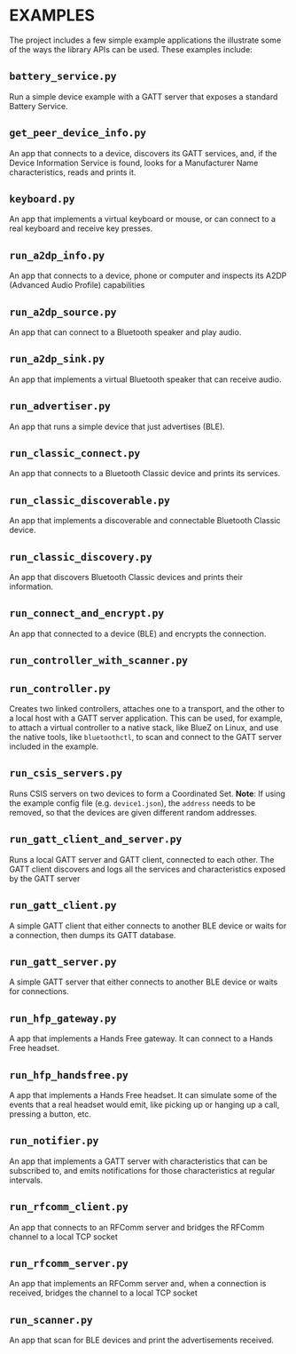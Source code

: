 EXAMPLES
========

The project includes a few simple example applications the illustrate some of the ways the library APIs can be used.
These examples include:

## `battery_service.py`
Run a simple device example with a GATT server that exposes a standard Battery Service.

## `get_peer_device_info.py`
An app that connects to a device, discovers its GATT services, and, if the Device Information Service is found, looks for a Manufacturer Name characteristics, reads and prints it.

## `keyboard.py`
An app that implements a virtual keyboard or mouse, or can connect to a real keyboard and receive key presses.

## `run_a2dp_info.py`
An app that connects to a device, phone or computer and inspects its A2DP (Advanced Audio Profile) capabilities

## `run_a2dp_source.py`
An app that can connect to a Bluetooth speaker and play audio.

## `run_a2dp_sink.py`
An app that implements a virtual Bluetooth speaker that can receive audio.

## `run_advertiser.py`
An app that runs a simple device that just advertises (BLE).

## `run_classic_connect.py`
An app that connects to a Bluetooth Classic device and prints its services.

## `run_classic_discoverable.py`
An app that implements a discoverable and connectable Bluetooth Classic device.

## `run_classic_discovery.py`
An app that discovers Bluetooth Classic devices and prints their information.

## `run_connect_and_encrypt.py`
An app that connected to a device (BLE) and encrypts the connection.

## `run_controller_with_scanner.py`

## `run_controller.py`
Creates two linked controllers, attaches one to a transport, and the other to a local host with a GATT server application. This can be used, for example, to attach a virtual controller to a native stack, like BlueZ on Linux, and use the native tools, like `bluetoothctl`, to scan and connect to the GATT server included in the example.

## `run_csis_servers.py`
Runs CSIS servers on two devices to form a Coordinated Set. **Note**: If using the example config file (e.g. `device1.json`), the `address` needs to be removed, so that the devices are given different random addresses.   

## `run_gatt_client_and_server.py`
Runs a local GATT server and GATT client, connected to each other. The GATT client discovers and logs all the services and characteristics exposed by the GATT server

## `run_gatt_client.py`
A simple GATT client that either connects to another BLE device or waits for a connection, then dumps its GATT database.

## `run_gatt_server.py`
A simple GATT server that either connects to another BLE device or waits for connections.

## `run_hfp_gateway.py`
A app that implements a Hands Free gateway. It can connect to a Hands Free headset.

## `run_hfp_handsfree.py`
A app that implements a Hands Free headset. It can simulate some of the events that a real headset would
emit, like picking up or hanging up a call, pressing a button, etc.

## `run_notifier.py`
An app that implements a GATT server with characteristics that can be subscribed to, and emits notifications
for those characteristics at regular intervals.

## `run_rfcomm_client.py`
An app that connects to an RFComm server and bridges the RFComm channel to a local TCP socket

## `run_rfcomm_server.py`
An app that implements an RFComm server and, when a connection is received, bridges the channel to a local TCP socket

## `run_scanner.py`
An app that scan for BLE devices and print the advertisements received.
